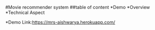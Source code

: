 #Movie recommender system
##table of content
 *Demo
 *Overview
 *Technical Aspect
 
 *Demo
 Link:https://mrs-aishwarya.herokuapp.com/
